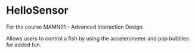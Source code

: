 # HelloSensor
For the course MAMN01 - Advanced Interaction Design.

Allows users to control a fish by using the accelerometer and pop bubbles for added fun.
